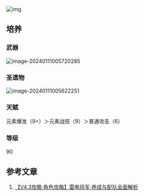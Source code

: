 

![img](https://chunhui-a.oss-cn-nanjing.aliyuncs.com/typora/img/d3cd917dfc275d346acb0ca80af91d8b_7556818038231781464.png)



## 培养

### 武器

![image-20240111005720285](https://chunhui-a.oss-cn-nanjing.aliyuncs.com/typora/img/image-20240111005720285.png)

### 圣遗物

![image-20240111005622251](https://chunhui-a.oss-cn-nanjing.aliyuncs.com/typora/img/image-20240111005622251.png)

### 天赋

元素爆发（9+）＞元素战技（9）＞普通攻击（6）

### 等级

90

## 参考文章

1. [【V4.3攻略·角色攻略】雷电将军·养成与配队全面解析](https://www.miyoushe.com/ys/article/47685841)